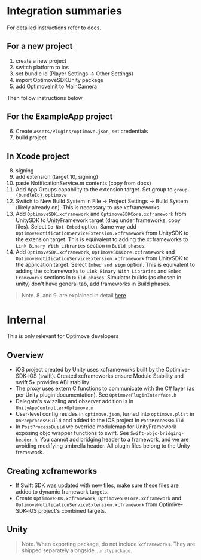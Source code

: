 # Integration summaries

For detailed instructions refer to docs.

## For a new project

1. create a new project
2. switch platform to ios
3. set bundle id (Player Settings -> Other Settings)
4. import OptimoveSDKUnity package
5. add OptimoveInit to MainCamera

Then follow instructions below

## For the ExampleApp project

6. Create `Assets/Plugins/optimove.json`, set credentials
7. build project

## In Xcode project

8. signing
9. add extension (target 10, signing)
10. paste NotificationService.m contents (copy from docs)
11. Add App Groups capability to the extension target. Set group to `group.{bundleId}.optimove`
12. Switch to New Build System in File -> Project Settings -> Build System (likely already on). This is necessary to use xcframeworks.
13. Add `OptimoveSDK.xcframework` and `OptimoveSDKCore.xcframework` from UnitySDK to UnityFramework target (drag under frameworks, copy files). Select `Do Not Embed` option. Same way add `OptimoveNotificationServiceExtension.xcframework` from UnitySDK to the extension target. This is equivalent to adding the xcframeworks to `Link Binary With Libraries` section in `Build phases`.
14. Add `OptimoveSDK.xcframework`, `OptimoveSDKCore.xcframework` and `OptimoveNotificationServiceExtension.xcframework` from UnitySDK to the application target. Select `Embed and sign` option. This is equivalent to adding the xcframeworks to `Link Binary With Libraries` and `Embed Frameworks` sections in `Build phases`. Simulator builds (as chosen in unity) don't have general tab, add frameworks in Build phases.
> Note. 8. and 9. are explained in detail [here](https://docs.leanplum.com/changelog/unity-ios-xcode-123-and-new-build-system)

# Internal

This is only relevant for Optimove developers

## Overview

- iOS project created by Unity uses xcframeworks built by the Optimive-SDK-iOS (swift). Created xcframeworks ensure Module Stability and swift 5+ provides ABI stability
- The proxy uses extern C functions to communicate with the C# layer (as per Unity plugin documentation). See `OptimovePluginInterface.h`
- Delegate's swizzling and observer addition is in `UnityAppController+Optimove.m`
- User-level config resides in `optimove.json`, turned into `optimove.plist` in `OnPreprocessBuild` and added to the iOS project in `PostProcessBuild`
- In `PostProcessBuild` we override modulemap for UnityFramework exposing objc wrapper functions to swift. See `Swift-objc-bridging-header.h`. You cannot add bridging header to a framework, and we are avoiding modifying umbrella header. All plugin files belong to the Unity framework.

## Creating xcframeworks

- If Swift SDK was updated with new files, make sure these files are added to dynamic framework targets.
- Create `OptimoveSDK.xcframework`, `OptimoveSDKCore.xcframework` and `OptimoveNotificationServiceExtension.xcframework` from Optimive-SDK-iOS project's combined targets.

## Unity

> Note. When exporting package, do not include `xcframeworks`. They are shipped separately alongside `.unitypackage`.